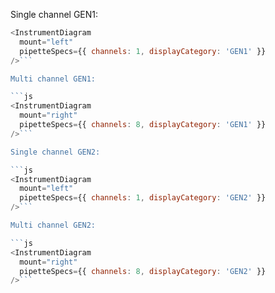Single channel GEN1:

````js
<InstrumentDiagram
  mount="left"
  pipetteSpecs={{ channels: 1, displayCategory: 'GEN1' }}
/>```

Multi channel GEN1:

```js
<InstrumentDiagram
  mount="right"
  pipetteSpecs={{ channels: 8, displayCategory: 'GEN1' }}
/>```

Single channel GEN2:

```js
<InstrumentDiagram
  mount="left"
  pipetteSpecs={{ channels: 1, displayCategory: 'GEN2' }}
/>```

Multi channel GEN2:

```js
<InstrumentDiagram
  mount="right"
  pipetteSpecs={{ channels: 8, displayCategory: 'GEN2' }}
/>```
````
